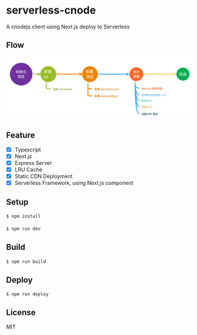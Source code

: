 # serverless-cnode

A cnodejs client using Next.js deploy to Serverless

## Flow

![Deploy Flow](./docs/ssr-deploy-flow.png)

## Feature

- [x] Typescript
- [x] Next.js
- [x] Express Server
- [x] LRU Cache
- [x] Static CDN Deployment
- [x] Serverless Framework, using Next.js component

## Setup

```bash
$ npm install

$ npm run dev
```

## Build

```bash
$ npm run build
```

## Deploy

```bash
$ npm run deploy
```

## License

MIT
